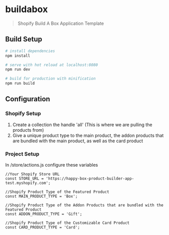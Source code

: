 # buildabox

> Shopify Build A Box Application Template

## Build Setup

``` bash
# install dependencies
npm install

# serve with hot reload at localhost:8080
npm run dev

# build for production with minification
npm run build
```

## Configuration
### Shopify Setup

 1. Create a collection the handle 'all' (This is where we are pulling the products from)
 2. Give a unique product type to the main product, the addon products that are bundled with the main product, as well as the card product

### Project Setup
In /store/actions.js configure these variables
```
//Your Shopify Store URL
const STORE_URL = 'https://happy-box-product-builder-app-test.myshopify.com';

//Shopify Product Type of the Featured Product
const MAIN_PRODUCT_TYPE = 'Box';

//Shopify Product Type of the Addon Products that are bundled with the Featured Product
const ADDON_PRODUCT_TYPE = 'Gift'; 

//Shopify Product Type of the Customizable Card Product
const CARD_PRODUCT_TYPE = 'Card';
```
